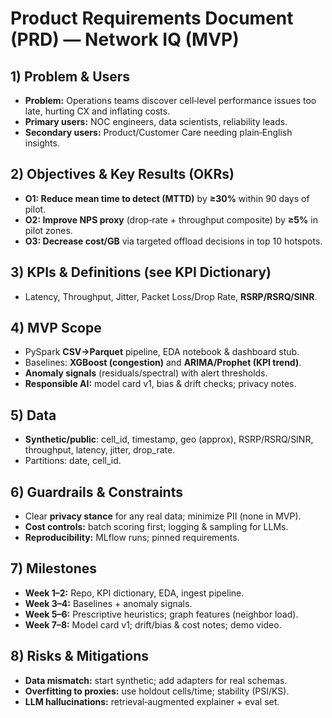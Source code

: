 # Product Requirements Document (PRD) — Network IQ (MVP)

## 1) Problem & Users
- **Problem:** Operations teams discover cell‑level performance issues too late, hurting CX and inflating costs.
- **Primary users:** NOC engineers, data scientists, reliability leads.
- **Secondary users:** Product/Customer Care needing plain‑English insights.

## 2) Objectives & Key Results (OKRs)
- **O1: Reduce mean time to detect (MTTD)** by **≥30%** within 90 days of pilot.
- **O2: Improve NPS proxy** (drop‑rate + throughput composite) by **≥5%** in pilot zones.
- **O3: Decrease cost/GB** via targeted offload decisions in top 10 hotspots.

## 3) KPIs & Definitions (see KPI Dictionary)
- Latency, Throughput, Jitter, Packet Loss/Drop Rate, **RSRP/RSRQ/SINR**.

## 4) MVP Scope
- PySpark **CSV→Parquet** pipeline, EDA notebook & dashboard stub.
- Baselines: **XGBoost (congestion)** and **ARIMA/Prophet (KPI trend)**.
- **Anomaly signals** (residuals/spectral) with alert thresholds.
- **Responsible AI:** model card v1, bias & drift checks; privacy notes.

## 5) Data
- **Synthetic/public**: cell_id, timestamp, geo (approx), RSRP/RSRQ/SINR, throughput, latency, jitter, drop_rate.
- Partitions: date, cell_id.

## 6) Guardrails & Constraints
- Clear **privacy stance** for any real data; minimize PII (none in MVP).
- **Cost controls:** batch scoring first; logging & sampling for LLMs.
- **Reproducibility:** MLflow runs; pinned requirements.

## 7) Milestones
- **Week 1–2:** Repo, KPI dictionary, EDA, ingest pipeline.
- **Week 3–4:** Baselines + anomaly signals.
- **Week 5–6:** Prescriptive heuristics; graph features (neighbor load).
- **Week 7–8:** Model card v1; drift/bias & cost notes; demo video.

## 8) Risks & Mitigations
- **Data mismatch:** start synthetic; add adapters for real schemas.
- **Overfitting to proxies:** use holdout cells/time; stability (PSI/KS).
- **LLM hallucinations:** retrieval‑augmented explainer + eval set.